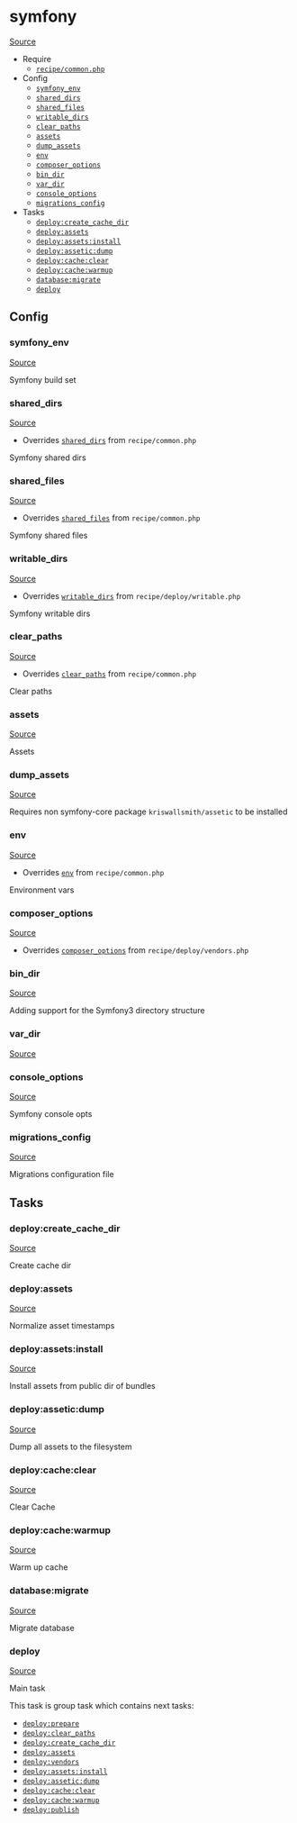 <!-- DO NOT EDIT THIS FILE! -->
<!-- Instead edit recipe/symfony.php -->
<!-- Then run bin/docgen -->

# symfony

[Source](/recipe/symfony.php)



* Require
  * [`recipe/common.php`](/docs/recipe/common.md)
* Config
  * [`symfony_env`](#symfony_env)
  * [`shared_dirs`](#shared_dirs)
  * [`shared_files`](#shared_files)
  * [`writable_dirs`](#writable_dirs)
  * [`clear_paths`](#clear_paths)
  * [`assets`](#assets)
  * [`dump_assets`](#dump_assets)
  * [`env`](#env)
  * [`composer_options`](#composer_options)
  * [`bin_dir`](#bin_dir)
  * [`var_dir`](#var_dir)
  * [`console_options`](#console_options)
  * [`migrations_config`](#migrations_config)
* Tasks
  * [`deploy:create_cache_dir`](#deploycreate_cache_dir)
  * [`deploy:assets`](#deployassets)
  * [`deploy:assets:install`](#deployassetsinstall)
  * [`deploy:assetic:dump`](#deployasseticdump)
  * [`deploy:cache:clear`](#deploycacheclear)
  * [`deploy:cache:warmup`](#deploycachewarmup)
  * [`database:migrate`](#databasemigrate)
  * [`deploy`](#deploy)

## Config
### symfony_env
[Source](/recipe/symfony.php#L12)

Symfony build set

### shared_dirs
[Source](/recipe/symfony.php#L15)

* Overrides [`shared_dirs`](/docs/recipe/common.md#shared_dirs) from `recipe/common.php`

Symfony shared dirs

### shared_files
[Source](/recipe/symfony.php#L18)

* Overrides [`shared_files`](/docs/recipe/common.md#shared_files) from `recipe/common.php`

Symfony shared files

### writable_dirs
[Source](/recipe/symfony.php#L21)

* Overrides [`writable_dirs`](/docs/recipe/deploy/writable.md#writable_dirs) from `recipe/deploy/writable.php`

Symfony writable dirs

### clear_paths
[Source](/recipe/symfony.php#L24)

* Overrides [`clear_paths`](/docs/recipe/common.md#clear_paths) from `recipe/common.php`

Clear paths

### assets
[Source](/recipe/symfony.php#L27)

Assets

### dump_assets
[Source](/recipe/symfony.php#L30)

Requires non symfony-core package `kriswallsmith/assetic` to be installed

### env
[Source](/recipe/symfony.php#L33)

* Overrides [`env`](/docs/recipe/common.md#env) from `recipe/common.php`

Environment vars

### composer_options
[Source](/recipe/symfony.php#L39)

* Overrides [`composer_options`](/docs/recipe/deploy/vendors.md#composer_options) from `recipe/deploy/vendors.php`



### bin_dir
[Source](/recipe/symfony.php#L46)

Adding support for the Symfony3 directory structure

### var_dir
[Source](/recipe/symfony.php#L47)



### console_options
[Source](/recipe/symfony.php#L55)

Symfony console opts

### migrations_config
[Source](/recipe/symfony.php#L61)

Migrations configuration file


## Tasks
### deploy:create_cache_dir
[Source](/recipe/symfony.php#L67)

Create cache dir

### deploy:assets
[Source](/recipe/symfony.php#L85)

Normalize asset timestamps

### deploy:assets:install
[Source](/recipe/symfony.php#L97)

Install assets from public dir of bundles

### deploy:assetic:dump
[Source](/recipe/symfony.php#L105)

Dump all assets to the filesystem

### deploy:cache:clear
[Source](/recipe/symfony.php#L114)

Clear Cache

### deploy:cache:warmup
[Source](/recipe/symfony.php#L121)

Warm up cache

### database:migrate
[Source](/recipe/symfony.php#L129)

Migrate database

### deploy
[Source](/recipe/symfony.php#L142)

Main task

This task is group task which contains next tasks:
* [`deploy:prepare`](/docs/recipe/common.md#deployprepare)
* [`deploy:clear_paths`](/docs/recipe/deploy/clear_paths.md#deployclear_paths)
* [`deploy:create_cache_dir`](/docs/recipe/symfony.md#deploycreate_cache_dir)
* [`deploy:assets`](/docs/recipe/symfony.md#deployassets)
* [`deploy:vendors`](/docs/recipe/deploy/vendors.md#deployvendors)
* [`deploy:assets:install`](/docs/recipe/symfony.md#deployassetsinstall)
* [`deploy:assetic:dump`](/docs/recipe/symfony.md#deployasseticdump)
* [`deploy:cache:clear`](/docs/recipe/symfony.md#deploycacheclear)
* [`deploy:cache:warmup`](/docs/recipe/symfony.md#deploycachewarmup)
* [`deploy:publish`](/docs/recipe/common.md#deploypublish)


